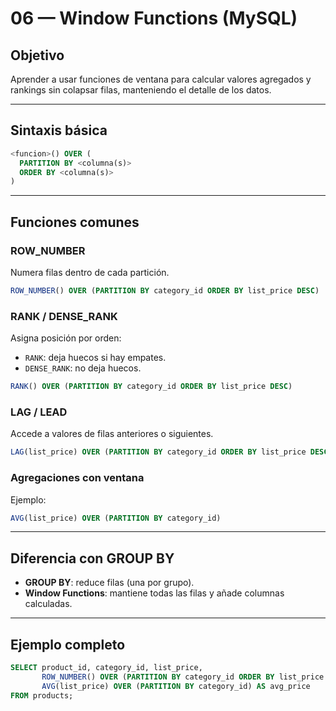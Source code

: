 # 06 — Window Functions (MySQL)

## Objetivo
Aprender a usar funciones de ventana para calcular valores agregados y rankings sin colapsar filas, manteniendo el detalle de los datos.

---

## Sintaxis básica
```sql
<funcion>() OVER (
  PARTITION BY <columna(s)>
  ORDER BY <columna(s)>
)
```

---

## Funciones comunes

### ROW_NUMBER
Numera filas dentro de cada partición.
```sql
ROW_NUMBER() OVER (PARTITION BY category_id ORDER BY list_price DESC)
```

### RANK / DENSE_RANK
Asigna posición por orden:
- `RANK`: deja huecos si hay empates.
- `DENSE_RANK`: no deja huecos.

```sql
RANK() OVER (PARTITION BY category_id ORDER BY list_price DESC)
```

### LAG / LEAD
Accede a valores de filas anteriores o siguientes.
```sql
LAG(list_price) OVER (PARTITION BY category_id ORDER BY list_price DESC)
```

### Agregaciones con ventana
Ejemplo:
```sql
AVG(list_price) OVER (PARTITION BY category_id)
```

---

## Diferencia con GROUP BY
- **GROUP BY**: reduce filas (una por grupo).
- **Window Functions**: mantiene todas las filas y añade columnas calculadas.

---

## Ejemplo completo
```sql
SELECT product_id, category_id, list_price,
       ROW_NUMBER() OVER (PARTITION BY category_id ORDER BY list_price DESC) AS rn,
       AVG(list_price) OVER (PARTITION BY category_id) AS avg_price
FROM products;
```
